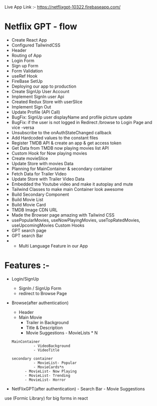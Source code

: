 Live App Link :- https://netflixgpt-10322.firebaseapp.com/
# Netflix GPT - flow
- Create React App
- Configured TailwindCSS
- Header
- Routing of App
- Login Form
- Sign up Form
- Form Validation
- useRef Hook
- FireBase SetUp
- Deploying our app to production
- Create SignUp User Account
- Implement SignIn user Api
- Created Redux Store with userSlice
- Implement Sign Out
- Update Profile (API Call)
- BugFix: SignUp user displayName and profile picture update 
- BugFix: if the user is not logged in Redirect /browse to Login Page and vice -versa
- Unsubscribe to the onAuthStateChanged callback
- Add Hardcoded values to the constant files
- Register TMDB API & create  an app & get access token
- Get Data from TMDB now playing movies list API
- Custom Hook for Now playing movies
- Create movieSlice
- Update Store with movies Data
- Planning for MainContainer & secondary container
- Fetch Data for Trailer Video
- Update Store with Trailer Video Data
- Embedded the Youtube video and make it autoplay and mute
- Tailwind Classes to make main Container look awesome
- Build Secondary Component
- Build Movie List 
- Build Movie Card
- TMDB Image CDN URL
- Made the Browser page amazing with Tailwind CSS
- usePopularMovies, useNowPlayingMovies, useTopRatedMovies, useUpcomingMovies Custom Hooks
- GPT search page
- GPT search Bar
- * Multi Language Feature in our App







# Features :-

- Login/SignUp
     - SignIn / SignUp Form
     - redirect to Browse Page

- Browse(after authentication)
     - Header
     - Main Movie
        - Trailer in Background
        - Title & Description
        - Movie Suggestions
              - MovieLists * N
 
      MainContainer
                - VideoBackground
                - VideoTitle
                
      secondary container
                - MovieList- Popular
                - MovieCards*n 
            - MovieList- Now Playing
            - MovieList- Trending
            - MovieList- Horror
    

- NetFlixGPT(after authentication)
        - Search Bar
        - Movie Suggestions



    











use (Formic Library) for big forms in react